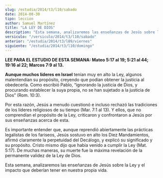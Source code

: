 ```yaml
---
slug: /estudia/2014/t3/l10/sabado
date: 2014-08-30
tipo: leccion
author: Samuel Martínez
title: "LA LEY DE DIOS"
description: "Esta semana, analizaremos las enseñanzas de Jesús sobre la Ley y el impacto que deberían tener en nuestra propia vida."
versiculo: "/versiculo/2014/t3/l10/sabado"
anterior: "/estudia/2014/t3/l09/viernes"
siguiente: "/estudia/2014/t3/l10/domingo"
---
```


**LEE PARA EL ESTUDIO DE ESTA SEMANA: Mateo 5:17 al 19; 5:21 al 44; 19:16 al 22; Marcos 7:9 al 13.**

**Aunque muchos líderes en Israel** tenían muy en alto la Ley, algunos malentendían su propósito, creyendo que podían obtener la justicia al obedecerla. Como escribió Pablo, “ignorando la justicia de Dios, y procurando establecer la suya propia, no se han sujetado a la justicia de Dios” (Rom. 10:3).

Por esta razón, Jesús a menudo cuestionó e incluso rechazó las tradiciones de los líderes religiosos de su tiempo (Mar. 7:1 al 13). Y ellos, que no comprendían el propósito de la Ley, criticaron y confrontaron a Jesús por sus enseñanzas acerca de esta.

Es importante entender que, aunque reprendió abiertamente las prácticas legalistas de los fariseos, Jesús sostuvo en alto los Diez Mandamientos, afirmó claramente la perpetuidad del Decálogo, y explicó su significado y su propósito. Cristo mismo dijo que había venido a cumplir la Ley (Mat. 5:17). De muchas maneras, su muerte fue la máxima revelación de la permanente validez de la Ley de Dios.

Esta semana, analizaremos las enseñanzas de Jesús sobre la Ley y el impacto que deberían tener en nuestra propia vida.
